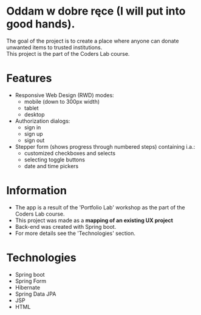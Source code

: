 # Oddam w dobre ręce (I will put into good hands).

The goal of the project is to create a place where anyone can donate unwanted items to trusted institutions.<br>
This project is the part of the Coders Lab course.

# Features
* Responsive Web Design (RWD) modes:
  * mobile (down to 300px width)
  * tablet
  * desktop
* Authorization dialogs:
  * sign in
  * sign up
  * sign out
* Stepper form (shows progress through numbered steps) containing i.a.:
  * customized checkboxes and selects
  * selecting toggle buttons
  * date and time pickers

# Information
* The app is a result of the 'Portfolio Lab' workshop as the part of the Coders Lab course.
* This project was made as a **mapping of an existing UX project**
* Back-end was created with Spring boot.
* For more details see the 'Technologies' section.

# Technologies
* Spring boot
* Spring Form
* Hibernate
* Spring Data JPA
* JSP
* HTML

